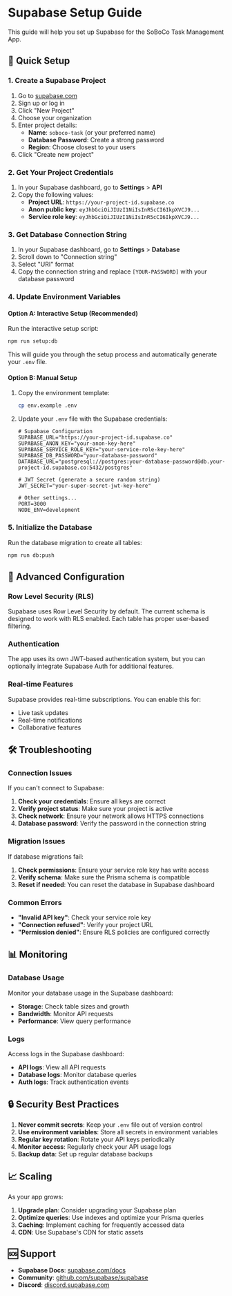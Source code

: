 # Supabase Setup Guide

This guide will help you set up Supabase for the SoBoCo Task Management App.

## 🚀 Quick Setup

### 1. Create a Supabase Project

1. Go to [supabase.com](https://supabase.com)
2. Sign up or log in
3. Click "New Project"
4. Choose your organization
5. Enter project details:
   - **Name**: `soboco-task` (or your preferred name)
   - **Database Password**: Create a strong password
   - **Region**: Choose closest to your users
6. Click "Create new project"

### 2. Get Your Project Credentials

1. In your Supabase dashboard, go to **Settings** > **API**
2. Copy the following values:
   - **Project URL**: `https://your-project-id.supabase.co`
   - **Anon public key**: `eyJhbGciOiJIUzI1NiIsInR5cCI6IkpXVCJ9...`
   - **Service role key**: `eyJhbGciOiJIUzI1NiIsInR5cCI6IkpXVCJ9...`

### 3. Get Database Connection String

1. In your Supabase dashboard, go to **Settings** > **Database**
2. Scroll down to "Connection string"
3. Select "URI" format
4. Copy the connection string and replace `[YOUR-PASSWORD]` with your database password

### 4. Update Environment Variables

#### Option A: Interactive Setup (Recommended)

Run the interactive setup script:
```bash
npm run setup:db
```

This will guide you through the setup process and automatically generate your `.env` file.

#### Option B: Manual Setup

1. Copy the environment template:
   ```bash
   cp env.example .env
   ```

2. Update your `.env` file with the Supabase credentials:
   ```env
   # Supabase Configuration
   SUPABASE_URL="https://your-project-id.supabase.co"
   SUPABASE_ANON_KEY="your-anon-key-here"
   SUPABASE_SERVICE_ROLE_KEY="your-service-role-key-here"
   SUPABASE_DB_PASSWORD="your-database-password"
   DATABASE_URL="postgresql://postgres:your-database-password@db.your-project-id.supabase.co:5432/postgres"
   
   # JWT Secret (generate a secure random string)
   JWT_SECRET="your-super-secret-jwt-key-here"
   
   # Other settings...
   PORT=3000
   NODE_ENV=development
   ```

### 5. Initialize the Database

Run the database migration to create all tables:

```bash
npm run db:push
```

## 🔧 Advanced Configuration

### Row Level Security (RLS)

Supabase uses Row Level Security by default. The current schema is designed to work with RLS enabled. Each table has proper user-based filtering.

### Authentication

The app uses its own JWT-based authentication system, but you can optionally integrate Supabase Auth for additional features.

### Real-time Features

Supabase provides real-time subscriptions. You can enable this for:
- Live task updates
- Real-time notifications
- Collaborative features

## 🛠 Troubleshooting

### Connection Issues

If you can't connect to Supabase:

1. **Check your credentials**: Ensure all keys are correct
2. **Verify project status**: Make sure your project is active
3. **Check network**: Ensure your network allows HTTPS connections
4. **Database password**: Verify the password in the connection string

### Migration Issues

If database migrations fail:

1. **Check permissions**: Ensure your service role key has write access
2. **Verify schema**: Make sure the Prisma schema is compatible
3. **Reset if needed**: You can reset the database in Supabase dashboard

### Common Errors

- **"Invalid API key"**: Check your service role key
- **"Connection refused"**: Verify your project URL
- **"Permission denied"**: Ensure RLS policies are configured correctly

## 📊 Monitoring

### Database Usage

Monitor your database usage in the Supabase dashboard:
- **Storage**: Check table sizes and growth
- **Bandwidth**: Monitor API requests
- **Performance**: View query performance

### Logs

Access logs in the Supabase dashboard:
- **API logs**: View all API requests
- **Database logs**: Monitor database queries
- **Auth logs**: Track authentication events

## 🔒 Security Best Practices

1. **Never commit secrets**: Keep your `.env` file out of version control
2. **Use environment variables**: Store all secrets in environment variables
3. **Regular key rotation**: Rotate your API keys periodically
4. **Monitor access**: Regularly check your API usage logs
5. **Backup data**: Set up regular database backups

## 📈 Scaling

As your app grows:

1. **Upgrade plan**: Consider upgrading your Supabase plan
2. **Optimize queries**: Use indexes and optimize your Prisma queries
3. **Caching**: Implement caching for frequently accessed data
4. **CDN**: Use Supabase's CDN for static assets

## 🆘 Support

- **Supabase Docs**: [supabase.com/docs](https://supabase.com/docs)
- **Community**: [github.com/supabase/supabase](https://github.com/supabase/supabase)
- **Discord**: [discord.supabase.com](https://discord.supabase.com)
